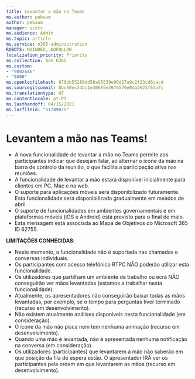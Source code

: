 ```yaml
---
title: Levantar a mão no Teams
ms.author: pebaum
author: pebaum
manager: scotv
ms.audience: Admin
ms.topic: article
ms.service: o365-administration
ROBOTS: NOINDEX, NOFOLLOW
localization_priority: Priority
ms.collection: Adm_O365
ms.custom:
- "9002646"
- "5086"
ms.openlocfilehash: 879bb55280dd58a95539e90d27a9c2f23cd6cacd
ms.sourcegitcommit: 8bc60ec34bc1e40685e3976576e04a2623f63a7c
ms.translationtype: HT
ms.contentlocale: pt-PT
ms.lasthandoff: 04/15/2021
ms.locfileid: "51789875"
---
```

# <a name="raise-your-hand-in-teams"></a>Levantem a mão nas Teams!

- A nova funcionalidade de levantar a mão no Teams permite aos participantes indicar que desejam falar, ao alternar o ícone da mão na barra de controlo da reunião, o que facilita a participação ativa nas reuniões.
- A funcionalidade de levantar a mão estará disponível inicialmente para clientes em PC, Mac e na web.
- O suporte para aplicações móveis será disponibilizado futuramente. Esta funcionalidade será disponibilizada gradualmente em meados de abril.
- O suporte de funcionalidades em ambientes governamentais e em plataformas móveis (iOS e Android) está previsto para o final de maio.
- Esta mensagem está associada ao Mapa de Objetivos do Microsoft 365 ID 62755.

**LIMITAÇÕES CONHECIDAS**:

- Neste momento, a funcionalidade não é suportada nas chamadas e conversas individuais.
- Os participantes com acesso telefónico RTPC NÃO poderão utilizar esta funcionalidade.
- Os utilizadores que partilham um ambiente de trabalho ou ecrã NÃO conseguirão ver mãos levantadas (estamos a trabalhar nesta funcionalidade).
- Atualmente, os apresentadores não conseguirão baixar todas as mãos levantadas, por exemplo, se o tempo para perguntas tiver terminado (recurso em desenvolvimento).
- Não existem atualmente análises disponíveis nesta funcionalidade (em consideração).
- O ícone da mão não pisca nem tem nenhuma animação (recurso em desenvolvimento).
- Quando uma mão é levantada, não é apresentada nenhuma notificação na conversa (em consideração).
- Os utilizadores (participantes) que levantarem a mão não saberão em que posição da fila de espera estão. O apresentador IRÁ ver os participantes pela ordem em que levantarem as mãos (recurso em desenvolvimento).
